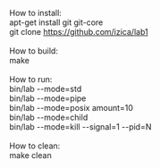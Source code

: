 How to install:<br>
apt-get install git git-core<br>
git clone https://github.com/izica/lab1<br><br>
How to build:<br>
 make<br><br>
How to run: <br>
bin/lab --mode=std<br>
bin/lab --mode=pipe<br>
bin/lab --mode=posix amount=10<br>
bin/lab --mode=child<br>
bin/lab --mode=kill --signal=1 --pid=N<br><br>
How to clean:<br>
 make clean<br>

